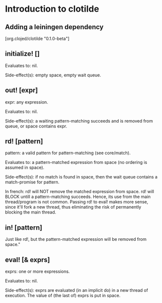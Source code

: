 # Introduction to clotilde

## Adding a leiningen dependency

[org.clojed/clotilde "0.1.0-beta"]

## initialize! []

Evaluates to: nil.

Side-effect(s): empty space, empty wait queue.

## out! [expr]

expr: any expression.

Evaluates to: nil.

Side-effect(s): a waiting pattern-matching succeeds and is removed from queue, or space contains expr.

## rd! [pattern]

pattern: a valid pattern for pattern-matching (see core/match).

Evaluates to: a pattern-matched expression from space (no ordering is assumed in space).

Side-effect(s): if no match is found in space, then the wait queue contains a match-promise for pattern.

In french: rd! will NOT remove the matched expression from space. 
rd! will BLOCK untill a pattern-matching succeeds. 
Hence, its use from the main thread/program is not common. 
Passing rd! to eval! makes more sense, since it'll fork a new thread, 
thus eliminating the risk of permanently blocking the main thread.

## in! [pattern]

Just like rd!, but the pattern-matched expression will be removed from space."

## eval! [& exprs]

exprs: one or more expressions.

Evaluates to: nil. 

Side-effect(s): exprs are evaluated (in an implicit do) in a new thread of execution.
The value of (the last of) exprs is put in space.

